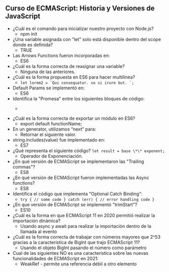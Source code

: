 ## Curso de ECMAScript: Historia y Versiones de JavaScript

- ¿Cuál es el comando para inicializar nuestro proyecto con Node.js?
    - npm init
- ¿Una variable asignada con "let" solo está disponible dentro del scope donde es definida?
    - TRUE
- Las Arrows Functions fueron incorporadas en:
    - ES6
- ¿Cuál es la forma correcta de reasignar una variable?
    - Ninguna de las anteriores.
- ¿Cuál es la forma propuesta en ES6 para hacer multilínea?
    - ```let lorem2 = `Qui consequatur. so si irure but. `;```
- Default Params se implementó en:
    - ES6
- Identifica la "Promesa" entre los siguientes bloques de código:
    - ```const helloPromise = () => { return new Promise((resolve, reject) => { if (true) { resolve('Hey!'); } else { reject('Whooops!'); } }); };
- ¿Cuál es la forma correcta de exportar un módulo en ES6?
    - export default functionName;
- En un generator, utilizamos “next” para:
    - Retornar el siguiente valor.
- string.includes(value) fue implementado en:
    - ES7
- ¿Qué representa el siguiente código?
  ```let result = base \*\* exponent;```
    - Operador de Exponenciación.
- ¿En qué versión de ECMAScript se implementaron las "Trailing commas"?
    -   ES8
- ¿En qué versión de ECMAScript fueron implementadas las Async functions?
    -   ES8
- Identifica el código que implementa "Optional Catch Binding":
    -   ```try { // some code } catch (err) { // error handling code }```
- ¿En que versión de ECMAScript se implementó "trimStart"?
    -   ES10
- ¿Cuál es la forma en que ECMAScript 11 en 2020 permitió realizar la importación dinámica?
    -   Usando async y await para realizar la importación dentro de la llamada al evento
- ¿Cuál es la forma correcta de trabajar con números mayores que 2^53 gracias a la característica de BigInt que trajo ECMAScript 11?
    -   Usando el objeto BigInt pasando el número como parámetro
- Cual de las siguientes NO es una característica sobre las nuevas funcionalidades de ECMAScript en 2021:
    -   WeakRef - permite una referencia débil a otro elemento
